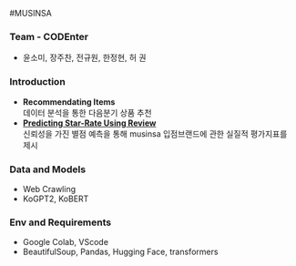 #MUSINSA
### Team - CODEnter
* 윤소미, 장주찬, 전규원, 한정현, 허 권
### Introduction
* **Recommendating Items**   
데이터 분석을 통한 다음분기 상품 추천   
* [**Predicting Star-Rate Using Review**](https://github.com/heokwon/NLP-MUSINSA/tree/main/Predicting%20Star-Rate%20Using%20Review)  
신뢰성을 가진 별점 예측을 통해 musinsa 입점브랜드에 관한 실질적 평가지표를 제시  
### Data and Models
* Web Crawling
* KoGPT2, KoBERT
### Env and Requirements
* Google Colab, VScode
* BeautifulSoup, Pandas, Hugging Face, transformers
